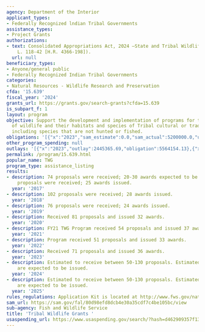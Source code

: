 ```yaml
---
agency: Department of the Interior
applicant_types:
- Federally Recognized lndian Tribal Governments
assistance_types:
- Project Grants
authorizations:
- text: Consolidated Appropriations Act, 2024 —State and Tribal Wildlife Grants (Pub.
    L. 118-42 [H.R. 4366-198]).
  url: null
beneficiary_types:
- Anyone/general public
- Federally Recognized Indian Tribal Governments
categories:
- Natural Resources - Wildlife Research and Preservation
cfda: '15.639'
fiscal_year: '2024'
grants_url: https://grants.gov/search-grants?cfda=15.639
is_subpart_f: 1
layout: program
objective: Support the development and implementation of programs for the benefit
  of wildlife and their habitats and species of Tribal cultural or traditional importance,
  including species that are not hunted or fished.
obligations: '[{"x":"2023","sam_estimate":0.0,"sam_actual":5200000.0,"usa_spending_actual":5170781.13},{"x":"2024","sam_estimate":0.0,"sam_actual":6100000.0,"usa_spending_actual":6663772.7},{"x":"2025","sam_estimate":0.0,"sam_actual":6200000.0,"usa_spending_actual":2170158.37}]'
other_program_spending: null
outlays: '[{"x":"2023","outlay":2445365.69,"obligation":5564154.13},{"x":"2024","outlay":1554844.44,"obligation":6998825.13},{"x":"2025","outlay":0.0,"obligation":2216205.0}]'
permalink: /program/15.639.html
popular_name: TWG
program_type: assistance_listing
results:
- description: 74 proposals were received; 20-30 awards expected to be issued. 74
    proposals were received; 25 awards issued.
  year: '2017'
- description: 102 proposals were received; 28 awards issued.
  year: '2018'
- description: 76 proposals were received; 24 awards issued.
  year: '2019'
- description: Received 81 proposals and issued 32 awards.
  year: '2020'
- description: FY21 TWG Program received 54 proposals and issued 37 awards.
  year: '2021'
- description: Program received 51 proposals and issued 33 awards.
  year: '2022'
- description: Received 71 proposals and issued 36 awards.
  year: '2023'
- description: Estimated to receive between 50-130 proposals. Estimated 30-45 awards
    are expected to be issued.
  year: '2024'
- description: Estimated to receive between 50-130 proposals. Estimated 30-45 awards
    are expected to be issued.
  year: '2025'
rules_regulations: Application Kit is located at http://www.fws.gov/nativeamerican/
sam_url: https://sam.gov/fal/80d98efd8dcb4e30a35cdf7c4be105bc/view
sub-agency: Fish and Wildlife Service
title: 'Tribal Wildlife Grants '
usaspending_url: https://www.usaspending.gov/search/?hash=d462909357f13590320633585f750ee2
---
```

